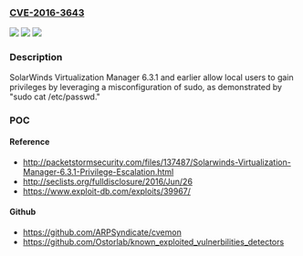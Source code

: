 ### [CVE-2016-3643](https://cve.mitre.org/cgi-bin/cvename.cgi?name=CVE-2016-3643)
![](https://img.shields.io/static/v1?label=Product&message=n%2Fa&color=blue)
![](https://img.shields.io/static/v1?label=Version&message=n%2Fa&color=blue)
![](https://img.shields.io/static/v1?label=Vulnerability&message=n%2Fa&color=brighgreen)

### Description

SolarWinds Virtualization Manager 6.3.1 and earlier allow local users to gain privileges by leveraging a misconfiguration of sudo, as demonstrated by "sudo cat /etc/passwd."

### POC

#### Reference
- http://packetstormsecurity.com/files/137487/Solarwinds-Virtualization-Manager-6.3.1-Privilege-Escalation.html
- http://seclists.org/fulldisclosure/2016/Jun/26
- https://www.exploit-db.com/exploits/39967/

#### Github
- https://github.com/ARPSyndicate/cvemon
- https://github.com/Ostorlab/known_exploited_vulnerbilities_detectors

